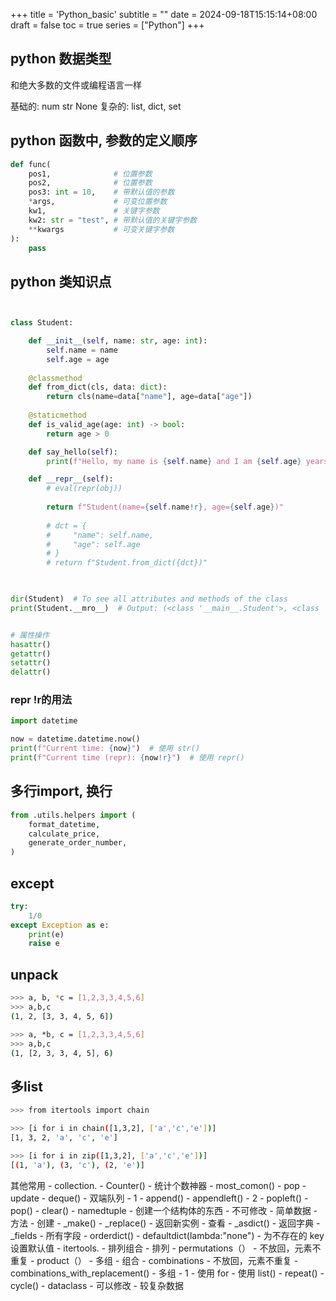 +++
title = 'Python_basic'
subtitle = ""
date = 2024-09-18T15:15:14+08:00
draft = false
toc = true
series = ["Python"]
+++
## python 数据类型

和绝大多数的文件或编程语言一样

基础的: num str None
复杂的: list, dict, set

## python 函数中, 参数的定义顺序

```python
def func(
    pos1,              # 位置参数
    pos2,              # 位置参数
    pos3: int = 10,    # 带默认值的参数
    *args,             # 可变位置参数
    kw1,               # 关键字参数
    kw2: str = "test", # 带默认值的关键字参数
    **kwargs           # 可变关键字参数
):
    pass

```

## python 类知识点

```python


class Student:

    def __init__(self, name: str, age: int):
        self.name = name
        self.age = age
        
    @classmethod
    def from_dict(cls, data: dict):
        return cls(name=data["name"], age=data["age"])
    
    @staticmethod
    def is_valid_age(age: int) -> bool:
        return age > 0

    def say_hello(self):
        print(f"Hello, my name is {self.name} and I am {self.age} years old.")

    def __repr__(self):
        # eval(repr(obj))
        
        return f"Student(name={self.name!r}, age={self.age})"
        
        # dct = {
        #     "name": self.name,
        #     "age": self.age
        # }
        # return f"Student.from_dict({dct})"
    


dir(Student)  # To see all attributes and methods of the class
print(Student.__mro__)  # Output: (<class '__main__.Student'>, <class 'object'>)


# 属性操作
hasattr()
getattr()
setattr()
delattr()

```

### repr !r的用法

```python
import datetime

now = datetime.datetime.now()
print(f"Current time: {now}")  # 使用 str()
print(f"Current time (repr): {now!r}")  # 使用 repr()

```

## 多行import,  换行

```python
from .utils.helpers import (
    format_datetime,
    calculate_price,
    generate_order_number,
)
```


## except

```python
try:
    1/0
except Exception as e:
    print(e)
    raise e

```

## unpack

```bash
>>> a, b, *c = [1,2,3,3,4,5,6]
>>> a,b,c
(1, 2, [3, 3, 4, 5, 6])

>>> a, *b, c = [1,2,3,3,4,5,6]
>>> a,b,c
(1, [2, 3, 3, 4, 5], 6)
```

## 多list

```bash
>>> from itertools import chain

>>> [i for i in chain([1,3,2], ['a','c','e'])]
[1, 3, 2, 'a', 'c', 'e']

>>> [i for i in zip([1,3,2], ['a','c','e'])]
[(1, 'a'), (3, 'c'), (2, 'e')]
```

其他常用
            -   collection.
                -   Counter()
                    -   统计个数神器
                    -   most_comon()
                    -   pop
                    -   update
                -   deque()
                    -   双端队列
                    -   1
                        -   append()
                        -   appendleft()
                    -   2
                        -   popleft()
                        -   pop()
                    -   clear()
                -   namedtuple
                    -   创建一个结构体的东西
                    -   不可修改
                    -   简单数据
                    -   方法
                        -   创建
                            -   \_make()
                            -   \_replace()
                                -   返回新实例
                        -   查看
                            -   \_asdict()
                                -   返回字典
                            -   \_fields
                                -   所有字段
                -   orderdict()
                -   defaultdict(lambda:"none")
                    -   为不存在的 key 设置默认值
            -   itertools.
                -   排列组合
                    -   排列
                        -   permutations（）
                            -   不放回，元素不重复
                        -   product（）
                            -   多组
                    -   组合
                        -   combinations
                            -   不放回，元素不重复
                        -   combinations_with_replacement()
                            -   多组
                    -   1
                        -   使用 for
                        -   使用 list()
                -   repeat()
                -   cycle()
            -   dataclass
                -   可以修改
                -   较复杂数据
